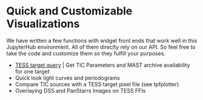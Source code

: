 # Quick and Customizable Visualizations

We have written a few functions with widget front ends that work well in this JupyterHub environment. All of them direclty rely on our API. So feel free to take the code and customize them so they fulfill your purposes.

* [TESS target query](./code/tic_data_query.ipynb) | Get TIC Parameters and MAST archive availability for one target
* Quick look light curves and periodograms
* Compare TIC sources with a TESS target pixel file (see tpfplotter)
* Overlaying DSS and PanStarrs Images on TESS FFIs